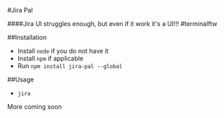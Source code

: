 #Jira Pal

####Jira UI struggles enough, but even if it work it's a UI!!! #terminalftw

##Installation

* Install `node` if you do not have it
* Install `npm` if applicable
* Run `npm install jira-pal --global`

##Usage

* `jira`

More coming soon